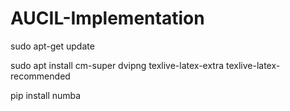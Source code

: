 # AUCIL-Implementation

sudo apt-get update

sudo apt install cm-super dvipng texlive-latex-extra texlive-latex-recommended

pip install numba
